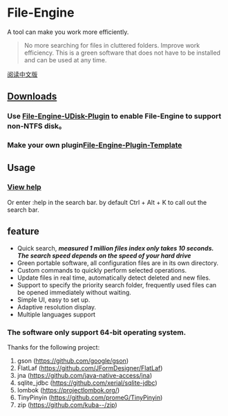 # File-Engine
A tool can make you work more efficiently.

>No more searching for files in cluttered folders.
 Improve work efficiency.
 This is a green software that does not have to be installed and can be used at any time.

[阅读中文版](https://github.com/XUANXUQAQ/File-Engine/blob/master/README-cn.md)   
## [Downloads](https://github.com/XUANXUQAQ/File-Engine/releases/)
### Use [File-Engine-UDisk-Plugin](https://github.com/XUANXUQAQ/File-Engine-UDisk-Plugin) to enable File-Engine to support non-NTFS disk。
### Make your own plugin[File-Engine-Plugin-Template](https://github.com/XUANXUQAQ/File-Engine-Plugin-Template)
## Usage
### [View help](https://github.com/XUANXUQAQ/File-Engine/wiki/Usage)   
Or enter :help in the search bar. by default Ctrl + Alt + K to call out the search bar.
## feature
  * Quick search, ***measured 1 million files index only takes 10 seconds. The search speed depends on the speed of your hard drive***
  * Green portable software, all configuration files are in its own directory.
  * Custom commands to quickly perform selected operations.
  * Update files in real time, automatically detect deleted and new files.
  * Support to specify the priority search folder, frequently used files can be opened immediately without waiting.
  * Simple UI, easy to set up.
  * Adaptive resolution display.    
  * Multiple languages support    
### The software only support 64-bit operating system.

Thanks for the following project:   
1. gson (https://github.com/google/gson)   
2. FlatLaf (https://github.com/JFormDesigner/FlatLaf)   
3. jna (https://github.com/java-native-access/jna)   
4. sqlite_jdbc (https://github.com/xerial/sqlite-jdbc)   
5. lombok (https://projectlombok.org/)   
6. TinyPinyin (https://github.com/promeG/TinyPinyin)
7. zip (https://github.com/kuba--/zip)
